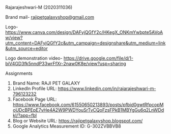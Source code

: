 Rajarajeshwari-M (2020311036)

Brand mail- rajipetgalaxyshop@gmail.com

Logo- https://www.canva.com/design/DAFyjQGfY2c/HKegX_ONKmYwbpte5AVoAw/view?utm_content=DAFyjQGfY2c&utm_campaign=designshare&utm_medium=link&utm_source=editor

Logo demonstration video- https://drive.google.com/file/d/1-biV4GD3fk5nndP33wrFfXr-2naw0K8e/view?usp=sharing

Assignments
1. Brand Name: RAJI PET GALAXY
2. LinkedIn Profile URL: https://www.linkedin.com/in/rajarajeshwari-m-796123232
3. Facebook Page URL: https://www.facebook.com/61550650213893/posts/pfbid0gwtRfpcopMoUDcBPEpE7vHe4A2W9PWDYouSrTvCQoFzsFPkB1MBYgGu6q2LnWDdkl/?app=fbl
4. Blog or Website URL: https://rajipetgalaxyshop.blogspot.com/
5. Google Analytics Measurement ID: G-302ZVBBVB8
